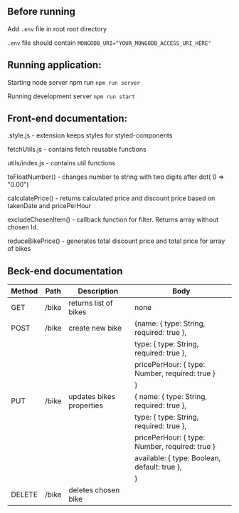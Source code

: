 ## Before running

Add `.env` file in root root directory

`.env` file should contain `MONGODB_URI="YOUR_MONGODB_ACCESS_URI_HERE"`

## Running application:

Starting node server npm run `npm run server`

Running development server `npm run start`

## Front-end documentation:

.style.js - extension keeps styles for styled-components

fetchUtils.js - contains fetch reusable functions

utils/index.js - contains util functions

toFloatNumber() - changes number to string with two digits after dot( 0 => "0.00")

calculatePrice() - returns calculated price and discount price based on takenDate and pricePerHour

excludeChosenItem() - callback function for filter. Returns array without chosen Id.

reduceBikePrice() - generates total discount price and total price for array of bikes

## Beck-end documentation

| Method | Path  | Description              | Body                                           |
| ------ | ----- | ------------------------ | ---------------------------------------------- |
| GET    | /bike | returns list of bikes    | none                                           |
| POST   | /bike | create new bike          | {name: { type: String, required: true },       |
|        |       |                          | type: { type: String, required: true },        |
|        |       |                          | pricePerHour: { type: Number, required: true } |
|        |       |                          | }                                              |
| PUT    | /bike | updates bikes properties | { name: { type: String, required: true },      |
|        |       |                          | type: { type: String, required: true },        |
|        |       |                          | pricePerHour: { type: Number, required: true } |
|        |       |                          | available: { type: Boolean, default: true },   |
|        |       |                          | }                                              |
| DELETE | /bike | deletes chosen bike      |
